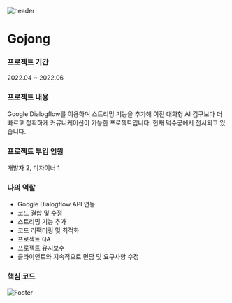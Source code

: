 ![header](https://capsule-render.vercel.app/api?type=waving&color=auto&height=200&section=header&text=Kimgoo&fontSize=60)

# Gojong

### 프로젝트 기간
2022.04 ~ 2022.06

### 프로젝트 내용
Google Dialogflow를 이용하며 스트리밍 기능을 추가해 이전 대화형 AI 김구보다 더 빠르고 정확하게 커뮤니케이션이 가능한 프로젝트입니다.
현재 덕수궁에서 전시되고 있습니다.

### 프로젝트 투입 인원
개발자 2, 디자이너 1

### 나의 역할
- Google Dialogflow API 연동
- 코드 결합 및 수정
- 스트리밍 기능 추가
- 코드 리팩터링 및 최적화
- 프로젝트 QA
- 프로젝트 유지보수
- 클라이언트와 지속적으로 면담 및 요구사항 수정

### 핵심 코드

![Footer](https://capsule-render.vercel.app/api?type=waving&color=auto&height=200&section=footer)
